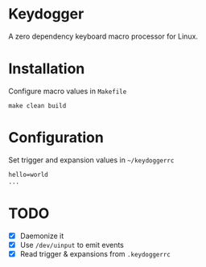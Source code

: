 # Keydogger
A zero dependency keyboard macro processor for Linux.

# Installation
Configure macro values in `Makefile`
```
make clean build
```

# Configuration
Set trigger and expansion values in `~/keydoggerrc`
```
hello=world
...
```

# TODO
- [x] Daemonize it
- [x] Use `/dev/uinput` to emit events
- [x] Read trigger & expansions from `.keydoggerrc`
